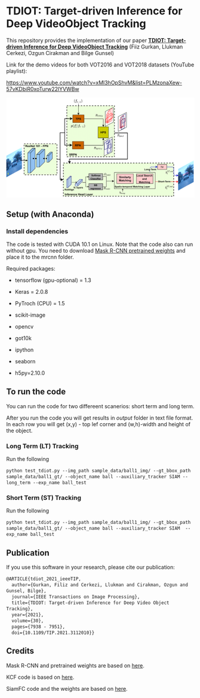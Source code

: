 # TDIOT: Target-driven Inference for Deep VideoObject Tracking

This repository provides the implementation of our paper [**TDIOT: Target-driven Inference for Deep VideoObject Tracking**](https://ieeexplore.ieee.org/document/9540797/keywords#keywords) (Fiiz Gurkan, Llukman Cerkezi, Ozgun Cirakman and Bilge Gunsel)


Link for the demo videos for both VOT2016 and VOT2018 datasets (YouTube playlist):

https://www.youtube.com/watch?v=xMl3hOpShvM&list=PLMzonaXew-57vKDbiR0xoTurw22lYVWBw

![Inference Architecture of TDIOT](Figure/TDIOT_GRA-1.png)


## Setup (with Anaconda)

### Install dependencies

The code is tested with CUDA 10.1 on Linux. 
Note that the code also can run without gpu. 
You need to download [Mask R-CNN pretrained weights](https://github.com/matterport/Mask_RCNN/releases) and place it to the mrcnn folder.

Required packages:

 * tensorflow (gpu-optional) = 1.3

 * Keras = 2.0.8
 
 * PyTroch (CPU) = 1.5
 
 * scikit-image
 
 * opencv
 
 * got10k
 
 * ipython
 
 * seaborn
 
 * h5py=2.10.0
 

## To run the code

You can run the code for two differeent scanerios: short term and long term.

After you run the code you will get results in *output* folder in text file format.
In each row you will get (x,y) - top lef corner and (w,h)-width and height of the object. 

### Long Term (LT) Tracking
 Run the following 

```
python test_tdiot.py --img_path sample_data/ball1_img/ --gt_bbox_path sample_data/ball1_gt/ --object_name ball --auxiliary_tracker SIAM --long_term --exp_name ball_test
```

### Short Term (ST) Tracking
 Run the following 

```
python test_tdiot.py --img_path sample_data/ball1_img/ --gt_bbox_path sample_data/ball1_gt/ --object_name ball --auxiliary_tracker SIAM  --exp_name ball_test
```

## Publication
 If you use this software in your research, please cite our publication:

```
@ARTICLE{tdiot_2021_ieeeTIP,
  author={Gurkan, Filiz and Cerkezi, Llukman and Cirakman, Ozgun and Gunsel, Bilge},
  journal={IEEE Transactions on Image Processing}, 
  title={TDIOT: Target-driven Inference for Deep Video Object Tracking}, 
  year={2021},
  volume={30},
  pages={7938 - 7951},
  doi={10.1109/TIP.2021.3112010}}
```

## Credits

Mask R-CNN and pretrained weights are based on [here](https://github.com/matterport/Mask_RCNN).

KCF code is based on [here](https://github.com/fengyang95/pyCFTrackers).

SiamFC code and the weights are based on [here](https://github.com/huanglianghua/siamfc-pytorch).
